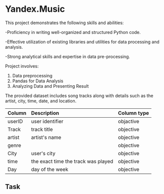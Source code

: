 # Yandex.Music

This project demonstrates the following skills and abilities:

-Proficiency in writing well-organized and structured Python code.

-Effective utilization of existing libraries and utilities for data processing and analysis.

-Strong analytical skills and expertise in data pre-processing.

Project involves:
1. Data preprocessing
2. Pandas for Data Analysis
3. Analyzing Data and Presenting Result


The provided dataset includes song tracks along with details such as the artist, city, time, date, and location.

|Column            |Description         |Column type | 
 |:---------------|:------------------------|:-------------|
 | userID     | user identifier| objactive      |
 | Track   | track title   | objective      |
 | artist   | artist's name | objective    |
 | genre      |  | objective    |
 | City       | user's city |  objective    |
 | time     |  the exact time the track was played | objective     |
 | Day      | day of the week | objective    |

 ## Task

